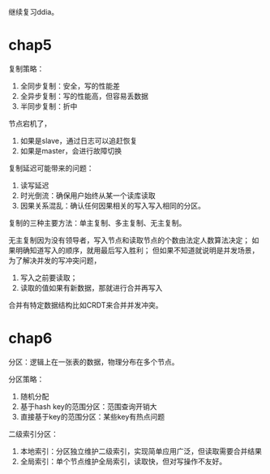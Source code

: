 继续复习ddia。

# chap5
复制策略：
1. 全同步复制：安全，写的性能差
2. 全异步复制：写的性能高，但容易丢数据
3. 半同步复制：折中


节点宕机了，
1. 如果是slave，通过日志可以追赶恢复
2. 如果是master，会进行故障切换

复制延迟可能带来的问题：
1. 读写延迟
2. 时光倒流：确保用户始终从某一个读库读取
3. 因果关系混乱：确认任何因果相关的写入写入相同的分区。


复制的三种主要方法：单主复制、多主复制、无主复制。


无主复制因为没有领导者，写入节点和读取节点的个数由法定人数算法决定；
如果明确知道写入的顺序，就用最后写入胜利；
但如果不知道就说明是并发场景，为了解决并发的写冲突问题，
1. 写入之前要读取；
2. 读取的值如果有新数据，那就进行合并再写入

合并有特定数据结构比如CRDT来合并并发冲突。

# chap6 

分区：逻辑上在一张表的数据，物理分布在多个节点。

分区策略：
1. 随机分配
2. 基于hash key的范围分区：范围查询开销大
3. 直接基于key的范围分区：某些key有热点问题

二级索引分区：
1. 本地索引：分区独立维护二级索引，实现简单应用广泛，但读取需要合并结果
2. 全局索引：单个节点维护全局索引，读取快，但对写操作不友好。


